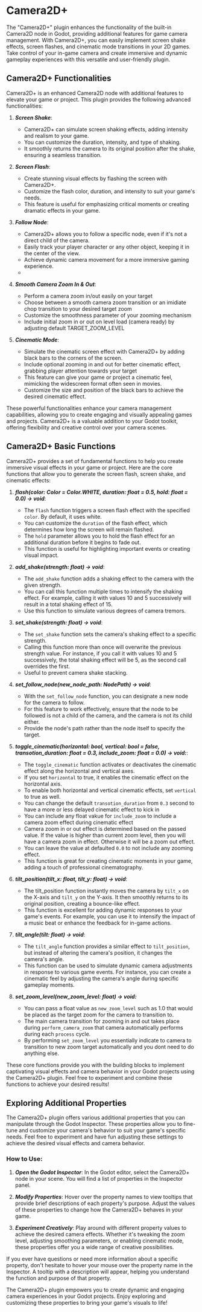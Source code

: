 # Camera2D+
The "Camera2D+" plugin enhances the functionality of the built-in Camera2D node in Godot, providing additional features for game camera management. With Camera2D+, you can easily implement screen shake effects, screen flashes, and cinematic mode transitions in your 2D games. Take control of your in-game camera and create immersive and dynamic gameplay experiences with this versatile and user-friendly plugin.

## Camera2D+ Functionalities
Camera2D+ is an enhanced Camera2D node with additional features to elevate your game or project. This plugin provides the following advanced functionalities:

1. ***Screen Shake***:
    - Camera2D+ can simulate screen shaking effects, adding intensity and realism to your game.
    - You can customize the duration, intensity, and type of shaking.
    - It smoothly returns the camera to its original position after the shake, ensuring a seamless transition.

2. ***Screen Flash***:
    - Create stunning visual effects by flashing the screen with Camera2D+.
    - Customize the flash color, duration, and intensity to suit your game's needs.
    - This feature is useful for emphasizing critical moments or creating dramatic effects in your game.

3. ***Follow Node***:
    - Camera2D+ allows you to follow a specific node, even if it's not a direct child of the camera.
    - Easily track your player character or any other object, keeping it in the center of the view.
    - Achieve dynamic camera movement for a more immersive gaming experience.
    - 
4. ***Smooth Camera Zoom In & Out***:
    - Perform a camera zoom in/out easily on your target
    - Choose between a smooth camera zoom transition or an imidiate chop transition to your desired target zoom
    - Customize the smoothness parameter of your zooming mechanism
    - Include initial zoom in or out on level load (camera ready) by adjusting default TARGET_ZOOM_LEVEL
  
5. ***Cinematic Mode***:
    - Simulate the cinematic screen effect with Camera2D+ by adding black bars to the corners of the screen.
    - Include optional zooming in and out for better cinematic effect, grabbing player attention towards your target
    - This feature can give your game or project a cinematic feel, mimicking the widescreen format often seen in movies.
    - Customize the size and position of the black bars to achieve the desired cinematic effect.

These powerful functionalities enhance your camera management capabilities, allowing you to create engaging and visually appealing games and projects. Camera2D+ is a valuable addition to your Godot toolkit, offering flexibility and creative control over your camera scenes.

## Camera2D+ Basic Functions
Camera2D+ provides a set of fundamental functions to help you create immersive visual effects in your game or project. Here are the core functions that allow you to generate the screen flash, screen shake, and cinematic effects:

1. ***flash(color: Color = Color.WHITE, duration: float = 0.5, hold: float = 0.0) -> void***:
    - The `flash` function triggers a screen flash effect with the specified `color`. By default, it uses white.
    - You can customize the `duration` of the flash effect, which determines how long the screen will remain flashed.
    - The `hold` parameter allows you to hold the flash effect for an additional duration before it begins to fade out.
    - This function is useful for highlighting important events or creating visual impact.

2. ***add_shake(strength: float) -> void***:
    - The `add_shake` function adds a shaking effect to the camera with the given strength.
    - You can call this function multiple times to intensify the shaking effect. For example, calling it with values 10 and 5 successively will result in a total shaking effect of 15.
    - Use this function to simulate various degrees of camera tremors.

3. ***set_shake(strength: float) -> void***:
    - The `set_shake` function sets the camera's shaking effect to a specific strength.
    - Calling this function more than once will overwrite the previous strength value. For instance, if you call it with values 10 and 5 successively, the total shaking effect will be 5, as the second call overrides the first.
    - Useful to prevent camera shake stacking.

4. ***set_follow_node(new_node_path: NodePath) -> void***:
    - With the `set_follow_node` function, you can designate a new node for the camera to follow.
    - For this feature to work effectively, ensure that the node to be followed is not a child of the camera, and the camera is not its child either.
    - Provide the node's path rather than the node itself to specify the target.

5. ***toggle_cinematic(horizontal: bool, vertical: bool = false, transotion_duration: float = 0.3, include_zoom: float = 0.0) -> void:***:
    - The `toggle_cinematic` function activates or deactivates the cinematic effect along the horizontal and vertical axes.
    - If you set `horizontal` to true, it enables the cinematic effect on the horizontal axis.
    - To enable both horizontal and vertical cinematic effects, set `vertical` to true as well.
    - You can change the default `transotion_duration` from `0.3` second to have a more or less delayed cinematic effect to kick in
    - You can include any float vakue for `include_zoom` to include a camera zoom effect during cinematic effect
    - Camera zoom in or out effect is determined based on the passed value. If the value is higher than current zoom level, then you will have a camera zoom in effect. Otherwise it will be a zoom out effect.
    - You can leave the value at defaulted `0.0` to not include any zooming effect.
    - This function is great for creating cinematic moments in your game, adding a touch of professional cinematography.
  
6. ***tilt_position(tilt_x: float, tilt_y: float) -> void***:
    - The tilt_position function instantly moves the camera by `tilt_x` on the X-axis and `tilt_y` on the Y-axis. It then smoothly returns to its original position, creating a bounce-like effect.
    - This function is excellent for adding dynamic responses to your game's events. For example, you can use it to intensify the impact of a music beat or enhance the feedback for in-game actions.

7. ***tilt_angle(tilt: float) -> void***:
    - The `tilt_angle` function provides a similar effect to `tilt_position`, but instead of altering the camera's position, it changes the camera's angle.
    - This function can be used to simulate dynamic camera adjustments in response to various game events. For instance, you can create a cinematic feel by adjusting the camera's angle during specific gameplay moments.
  
8. ***set_zoom_level(new_zoom_level: float) -> void:***
   - You can pass a float value as `new_zoom_level` such as 1.0 that would be placed as the target zoom for the camera to transition to.
   - The main camera transition for zooming in and out takes place during `perform_camera_zoom` that camera automatically performs during each `process` cycle.
   - By performing `set_zoom_level` you essentially indicate to camera to transition to new zoom target automatically and you dont need to do anything else.
    
These core functions provide you with the building blocks to implement captivating visual effects and camera behavior in your Godot projects using the Camera2D+ plugin. Feel free to experiment and combine these functions to achieve your desired results!

## Exploring Additional Properties
The Camera2D+ plugin offers various additional properties that you can manipulate through the Godot Inspector. These properties allow you to fine-tune and customize your camera's behavior to suit your game's specific needs. Feel free to experiment and have fun adjusting these settings to achieve the desired visual effects and camera behavior.

### How to Use:
1. ***Open the Godot Inspector***: In the Godot editor, select the Camera2D+ node in your scene. You will find a list of properties in the Inspector panel.

2. ***Modify Properties***: Hover over the property names to view tooltips that provide brief descriptions of each property's purpose. Adjust the values of these properties to change how the Camera2D+ behaves in your game.

3. ***Experiment Creatively***: Play around with different property values to achieve the desired camera effects. Whether it's tweaking the zoom level, adjusting smoothing parameters, or enabling cinematic mode, these properties offer you a wide range of creative possibilities.

If you ever have questions or need more information about a specific property, don't hesitate to hover your mouse over the property name in the Inspector. A tooltip with a description will appear, helping you understand the function and purpose of that property.

The Camera2D+ plugin empowers you to create dynamic and engaging camera experiences in your Godot projects. Enjoy exploring and customizing these properties to bring your game's visuals to life!
